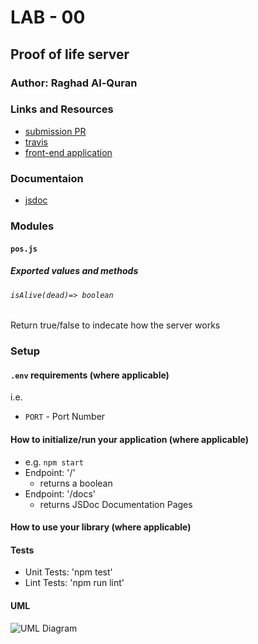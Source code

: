 # LAB - 00

## Proof of life server

### Author: Raghad Al-Quran

### Links and Resources

- [submission PR](https://github.com/401-advanced-javascript-raghad/lab-00/pull/1)
- [travis](https://travis-ci.com/github/401-advanced-javascript-raghad/lab-00) 
- [front-end application](https://raghad-lab-00.herokuapp.com/)

### Documentaion

- [jsdoc](https://raghad-lab-00.herokuapp.com/docs/) 

### Modules
#### `pos.js`

##### Exported values and methods
###### `isAlive(dead)=> boolean`
Return true/false to indecate how the server works

### Setup

#### `.env` requirements (where applicable)


i.e.

- `PORT` - Port Number

#### How to initialize/run your application (where applicable)

- e.g. `npm start`
- Endpoint: '/'
   - returns a boolean
- Endpoint: '/docs'
   - returns JSDoc Documentation Pages


#### How to use your library (where applicable)

#### Tests

- Unit Tests: 'npm test'
- Lint Tests: 'npm run lint'

#### UML

![UML Diagram](https://drive.google.com/file/d/1gQRCTGTQif4krA2AI3EEg7fr9umqmFtr/view?usp=sharing)